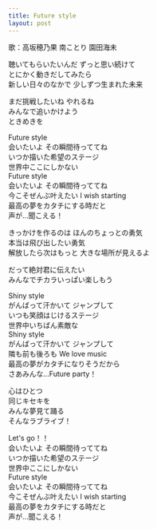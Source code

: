 ```yaml
---
title: Future style
layout: post
---
```

歌：<a class="honoka">高坂穂乃果</a> <a class="kotori">南ことり</a> <a class="umi">園田海未</a>

<p><a class="kotori">聴いてもらいたいんだ ずっと思い続けて<br />
とにかく動きだしてみたら</a><br />
<a class="umi">新しい日々のなかで 少しずつ生まれた未来</a></p>

<p><a class="honoka">まだ挑戦したいね やれるね<br />
みんなで追いかけよう<br />
ときめきを</a></p>

<p>Future style<br />
会いたいよ その瞬間待っててね<br />
いつか描いた希望のステージ<br />
世界中ここにしかない<br />
Future style<br />
会いたいよ その瞬間待っててね<br />
今こそぜんぶ叶えたい I wish starting<br />
最高の夢をカタチにする時だと<br />
声が…聞こえる！</p>

<p><a class="honoka">きっかけを作るのは ほんのちょっとの勇気<br />
本当は飛び出したい勇気</a><br />
<a class="kotori">解放したら次はもっと 大きな場所が見えるよ</a></p>

<p><a class="umi">だって絶対君に伝えたい<br />
みんなでチカラいっぱい楽しもう</a></p>

<p>Shiny style<br />
がんばって汗かいて ジャンプして<br />
いつも笑顔はじけるステージ<br />
世界中いちばん素敵な<br />
Shiny style<br />
がんばって汗かいて ジャンプして<br />
隣も前も後ろも We love music<br />
最高の夢がカタチになりそうだから<br />
さあみんな…Future party！</p>

<p><a class="umi">心はひとつ</a><br />
<a class="kotori">同じキセキを</a><br />
<a class="honoka">みんな夢見て踊る</a><br />
そんなラブライブ！</p>

<p>Let's go！！<br />
会いたいよ その瞬間待っててね<br />
いつか描いた希望のステージ<br />
世界中ここにしかない<br />
Future style<br />
会いたいよ その瞬間待っててね<br />
今こそぜんぶ叶えたい I wish starting<br />
最高の夢をカタチにする時だと<br />
声が…聞こえる！</p>